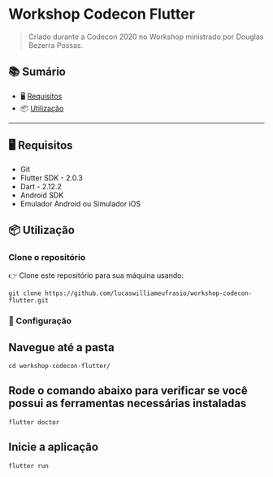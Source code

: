 # Workshop Codecon Flutter

> Criado durante a Codecon 2020 no Workshop ministrado por Douglas Bezerra Possas.

## :books: Sumário

- 🖥 [Requisitos](#requirements)
- 📦 [Utilização](#usage)

---

<h2 id="requirements">🖥 Requisitos </h2>

- Git
- Flutter SDK - 2.0.3
- Dart - 2.12.2
- Android SDK
- Emulador Android ou Simulador iOS

<h2 id="usage">📦 Utilização</h2>

### Clone o repositório

👉 Clone este repositório para sua máquina usando:

```shell
git clone https://github.com/lucaswilliameufrasio/workshop-codecon-flutter.git
```

### 🔨 Configuração

## Navegue até a pasta

```shell
cd workshop-codecon-flutter/
```

## Rode o comando abaixo para verificar se você possui as ferramentas necessárias instaladas

```shell
flutter doctor
```

## Inicie a aplicação

```shell
flutter run
```

